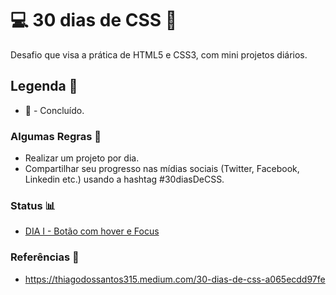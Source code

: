 # :computer: 30 dias de CSS :satellite:
Desafio que visa a prática de HTML5 e CSS3, com mini projetos diários.


## Legenda :facepunch:

* :tada: - Concluído.


### Algumas Regras :green_book:

* Realizar um projeto por dia.
* Compartilhar seu progresso nas mídias sociais (Twitter, Facebook, Linkedin etc.) usando a hashtag #30diasDeCSS.

### Status :bar_chart:

* [DIA I - Botão com hover e Focus](https://github.com/DanielMarquesz/30-dias-de-CSS/tree/main/dia01)


### Referências :raised_hands:

* https://thiagodossantos315.medium.com/30-dias-de-css-a065ecdd97fe

